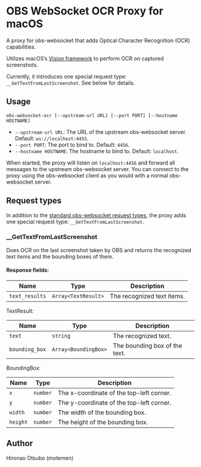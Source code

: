 # OBS WebSocket OCR Proxy for macOS

A proxy for obs-websocket that adds Optical Character Recognition (OCR) capabilities.

Utilizes macOS’s [Vision framework](https://developer.apple.com/documentation/vision) to perform OCR on captured screenshots.

Currently, it introduces one special request type: `__GetTextFromLastScreenshot`. See below for details.

## Usage

    obs-websocket-ocr [--upstream-url URL] [--port PORT] [--hostname HOSTNAME]

- `--upstream-url URL`: The URL of the upstream obs-websocket server. Default: `ws://localhost:4455`.
- `--port PORT`: The port to bind to. Default: `4456`.
- `--hostname HOSTNAME`: The hostname to bind to. Default: `localhost`.

When started, the proxy will listen on `localhost:4456` and forward all messages to the upstream obs-websocket server.
You can connect to the proxy using the obs-websocket client as you would with a normal obs-websocket server.

## Request types

In addition to the [standard obs-websocket request types](https://github.com/obsproject/obs-websocket/blob/master/docs/generated/protocol.md#getversion), the proxy adds one special request type: `__GetTextFromLastScreenshot`.

### \_\_GetTextFromLastScreenshot

Does OCR on the last screenshot taken by OBS and returns the recognized text items and the bounding boxes of them.

#### Response fields:

| Name           | Type                | Description                |
| -------------- | ------------------- | -------------------------- |
| `text_results` | `Array<TextResult>` | The recognized text items. |

TextResult:

| Name           | Type                 | Description                   |
| -------------- | -------------------- | ----------------------------- |
| `text`         | `string`             | The recognized text.          |
| `bounding_box` | `Array<BoundingBox>` | The bounding box of the text. |

BoundingBox:

| Name     | Type     | Description                              |
| -------- | -------- | ---------------------------------------- |
| `x`      | `number` | The x-coordinate of the top-left corner. |
| `y`      | `number` | The y-coordinate of the top-left corner. |
| `width`  | `number` | The width of the bounding box.           |
| `height` | `number` | The height of the bounding box.          |

## Author

Hironao Otsubo (motemen)
